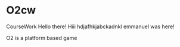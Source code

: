 # O2cw
CourseWork
Hello there!
Hiii
hdjafhkjabckadnkl
emmanuel was here!

O2 is a platform based game

